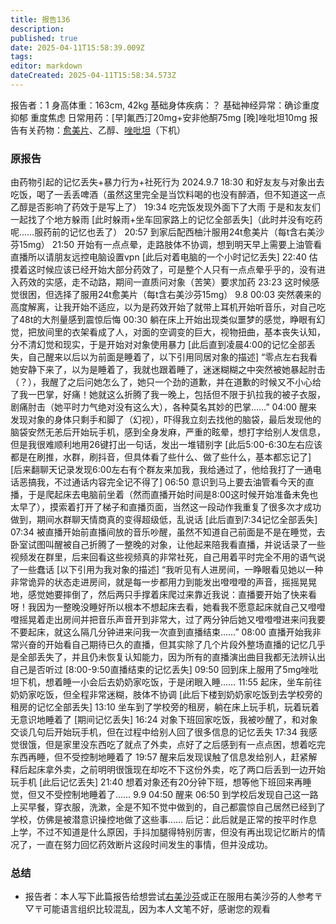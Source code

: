 ```yaml
---
title: 报告136
description: 
published: true
date: 2025-04-11T15:58:39.009Z
tags: 
editor: markdown
dateCreated: 2025-04-11T15:58:34.573Z
---
```


﻿报告者：1
身高体重：163cm, 42kg
基础身体疾病：？
基础神经异常：确诊重度抑郁 重度焦虑
日常用药：[早]氟西汀20mg+安非他酮75mg [晚]唑吡坦10mg
报告有关药物：[愈美片](/%E5%A4%8D%E6%96%B9%E7%B3%BB%E5%88%97/#%E6%84%88%E7%BE%8E)、乙醇、[唑吡坦](/%E6%80%9D%E8%AF%BA%E6%80%9D/)（下机）

### 原报告
由药物引起的记忆丢失+暴力行为+社死行为
2024.9.7
18:30 和好友友与对象出去吃饭，喝了一丢丢啤酒（虽然这里完全是当饮料喝的也没有醉酒，但不知道这一点乙醇是否影响了药效于是写上了）
19:34 吃完饭发现外面下了大雨 于是和友友们一起找了个地方躲雨 [此时躲雨+坐车回家路上的记忆全部丢失]（此时并没有吃药呢……服药前的记忆也丢了）
20:57 到家后配西柚汁服用24t愈美片（每t含右美沙芬15mg）
21:50 开始有一点点晕，走路肢体不协调，想到明天早上需要上油管看直播所以请朋友远控电脑设置vpn [此后对着电脑的一个小时记忆丢失]
22:40 估摸着这时候应该已经开始大部分药效了，可是整个人只有一点点晕乎乎的，没有进入药效的实感，走不动路，期间一直质问对象（苦笑）要求加药
23:23 这时候感觉很困，但选择了服用24t愈美片（每t含右美沙芬15mg）
9.8
00:03 突然袭来的高度解离，让我开始不适应，以为是药效开始了就带上耳机开始听音乐，对自己吃了48t的大剂量感到震惊后悔
00:30 躺在床上开始出现类似噩梦的感觉，睁眼有幻觉，把放间里的衣架看成了人，对面的空调变的巨大，视物扭曲，基本丧失认知，分不清幻觉和现实，于是开始对对象使用暴力
[此后直到凌晨4:00的记忆全部丢失，自己醒来以后以为前面是睡着了，以下引用同居对象的描述]
“零点左右我看她安静下来了，以为是睡着了，我就也跟着睡了，迷迷糊糊之中突然被她暴起肘击（？），我醒了之后问她怎么了，她只一个劲的道歉，并在道歉的时候又不小心给了我一巴掌，好痛！她就这么折腾了我一晚上，包括但不限于扒拉我的被子衣服，剧痛肘击（她平时力气绝对没有这么大），各种莫名其妙的巴掌……”
04:00 醒来发现对象的身体只剩手和脚了（幻视），吓得我立刻去找他的脑袋，最后发现他的脑袋安然无恙后开始玩手机，感到全身发麻，严重的眩晕，想打字给别人发信息，但是我很难顺利地用26键打出一句话，发出一堆错别字
[此后5:00-6:30左右应该都是在刷推，水群，刷抖音，但具体看了些什么、做了些什么，基本都忘记了]
[后来翻聊天记录发现6:00左右有个群友来加我，我给通过了，他给我打了一通电话恶搞我，不过通话内容完全记不得了]
06:50 意识到马上要去油管看今天的直播，于是爬起床去电脑前坐着（然而直播开始时间是8:00这时候开始准备未免也太早了），摸索着打开了梯子和直播页面，当然这一段动作我重复了很多次才成功做到，期间水群聊天情商真的变得超级低，乱说话
[此后直到7:34记忆全部丢失]
07:34 被直播开始前直播间放的音乐吵醒，虽然不知道自己前面是不是在睡觉，去卧室试图叫醒被自己折腾了一整晚的对象，让他起来陪我看直播，并说话录了一些视频发在群里，后来回看这些视频真的非常社死，自己用着平时完全不用的语气说了一些蠢话
[以下引用为我对象的描述]
“我听见有人进房间，一睁眼看见她以一种非常诡异的状态走进房间，就是每一步都用力到能发出噔噔噔的声音，摇摇晃晃地，感觉她要摔倒了，然后两只手撑着床爬过来靠近我说：直播要开始了快来看呀！我因为一整晚没睡好所以根本不想起床去看，她看我不愿意起床就自己又噔噔噔摇晃着走出房间并把音乐声音开到非常大，过了两分钟后她又噔噔噔进来问我要不要起床，就这么隔几分钟进来问我一次直到直播结束……”
08:00 直播开始我非常兴奋的开始看自己期待已久的直播，但其实除了几个片段外整场直播的记忆几乎是全部丢失了，并且仍未恢复认知能力，因为所有的直播演出曲目我都无法辨认出自己是否听过
[8:00-9:50直播结束的记忆丢失]
09:50 回到床上服用了5mg唑吡坦下机，想着睡一小会后去奶奶家吃饭，于是闭眼入睡……
11:55 起床，坐车前往奶奶家吃饭，但全程非常迷糊，肢体不协调
[此后下楼到奶奶家吃饭到去学校旁的租房的记忆全部丢失]
13:10 坐车到了学校旁的租房，躺在床上玩手机，玩着玩着无意识地睡着了
[期间记忆丢失]
16:24 对象下班回家吃饭，我被吵醒了，和对象交谈几句后开始玩手机，但在过程中给别人回了很多信息的记忆丢失
17:34 我感觉很饿，但是家里没东西吃了就点了外卖，点好了之后感到有一点点困，想着吃完东西再睡，但不受控制地睡着了
19:57 醒来后发现误触了信息发给别人，赶紧解释后起床拿外卖，之前明明很饿现在却吃不下这份外卖，吃了两口后丢到一边开始玩手机
[此后记忆丢失]
21:40 想着对象还有20分钟下班，想等他下班回来再睡觉，但又不受控制地睡着了……
9.9
04:50 醒来
06:50 到学校后发现自己这一路上买早餐，穿衣服，洗漱，全是不知不觉中做到的，自己都震惊自己居然已经到了学校，仿佛是被潜意识操控地做了这些事……
后记：此后就是正常的按平时作息上学，不过不知道是什么原因，手抖加腿得特别厉害，但没有再出现记忆断片的情况了，一直在努力回忆药效断片这段时间发生的事情，但并没成功。

### 总结
- 报告者：本人写下此篇报告给想尝试[右美沙芬](/DXM/)或正在服用右美沙芬的人参考〒▽〒可能语言组织比较混乱，因为本人文笔不好，感谢您的观看